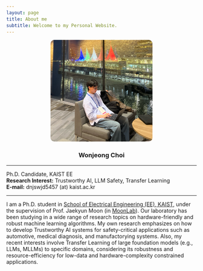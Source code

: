 ```yaml
---
layout: page
title: About me
subtitle: Welcome to my Personal Website.
---
```


<div style="text-align : center;">
     <img src="/assets/img/aboutme2.jpg" width="270" height="270" style="border-radius: 10px;">
</div>

<h3 style="text-align: center;"><strong>Wonjeong Choi</strong></h3>

---

<p>Ph.D. Candidate, KAIST EE<br>
<strong>Research Interest:</strong> Trustworthy AI, LLM Safety, Transfer Learning<br>
<strong>E-mail:</strong> dnjswjd5457 (at) kaist.ac.kr</p>

---

I am a Ph.D. student in [School of Electrical Engineering (EE), KAIST](https://ee.kaist.ac.kr/en/), under the supervision of Prof. Jaekyun Moon (in [MoonLab](http://moonlab.kaist.ac.kr)\). Our laboratory has been studying in a wide range of research topics on hardware-friendly and robust machine learning algorithms. My own research emphasizes on how to develop Trustworthy AI systems for safety-critical applications such as automotive, medical diagnosis, and manufactorying systems. Also, my recent interests involve Transfer Learning of large foundation models (e.g., LLMs, MLLMs) to specific domains, considering its robustness and resource-efficiency for low-data and hardware-complexity constrained applications. 

